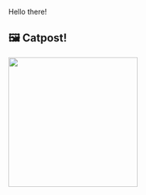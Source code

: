 Hello there!



## 🖼️ Catpost!

<sub>
    <img src="https://cdn2.thecatapi.com/images/P-EHkzVJb.jpg" height="256">
</sub>

